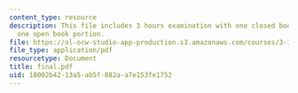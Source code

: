 ```yaml
---
content_type: resource
description: This file includes 3 hours examination with one closed book portion and
  one open book portion.
file: https://ol-ocw-studio-app-production.s3.amazonaws.com/courses/3-185-transport-phenomena-in-materials-engineering-fall-2003/18002b4213a5ab5f882aa7e153fe1752_final.pdf
file_type: application/pdf
resourcetype: Document
title: final.pdf
uid: 18002b42-13a5-ab5f-882a-a7e153fe1752
---
```

